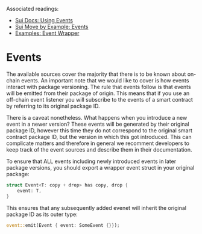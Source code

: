 Associated readings:
- [Sui Docs: Using Events](https://docs.sui.io/guides/developer/sui-101/using-events)
- [Sui Move by Example: Events](https://examples.sui.io/basics/events.html)
- [Examples: Event Wrapper](https://github.com/nmboavida/suinami-book/blob/main/examples/sources/events.move)

# Events

The available sources cover the majority that there is to be known about on-chain events. An important note that we would like to cover is how events interact with package versioning. The rule that events follow is that events will be emitted from their package of origin. This means that if you use an off-chain event listener you will subscribe to the events of a smart contract by referring to its original package ID.

There is a caveat nonetheless. What happens when you introduce a new event in a newer version? These events will be generated by their original package ID, however this time they do not correspond to the original smart contract package ID, but the version in which this got introduced. This can complicate matters and therefore in general we recomment developers to keep track of the event sources and describe them in their documentation.

To ensure that ALL events including newly introduced events in later package versions, you should export a wrapper event struct in your original package:

```rust
struct Event<T: copy + drop> has copy, drop {
    event: T,
}
```

This ensures that any subsequently added evenet will inherit the original package ID as its outer type:

```rust
event::emit(Event { event: SomeEvent {}});
```